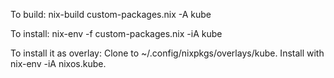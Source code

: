 To build:
    nix-build custom-packages.nix -A kube

To install:
    nix-env -f custom-packages.nix -iA kube

To install it as overlay:
    Clone to ~/.config/nixpkgs/overlays/kube. Install with nix-env -iA nixos.kube.
